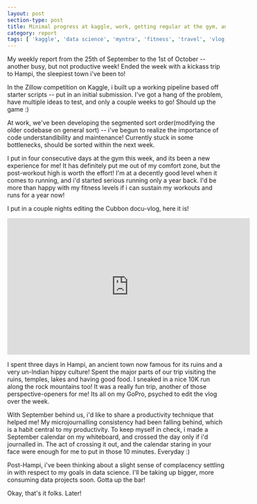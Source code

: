 ```yaml
---
layout: post
section-type: post
title: Minimal progress at kaggle, work, getting regular at the gym, and a weekend trip to Hampi! | Weekly Report 57
category: report
tags: [ 'kaggle', 'data science', 'myntra', 'fitness', 'travel', 'vlog' ]
---
```


My weekly report from the 25th of September to the 1st of October -- another busy, but not productive week! Ended the week with a kickass trip to Hampi, the sleepiest town i've been to!

In the Zillow competition on Kaggle, i built up a working pipeline based off starter scripts -- put in an initial submission. I've got a hang of the problem, have multiple ideas to test, and only a couple weeks to go! Should up the game :) 

At work, we've been developing the segmented sort order(modifying the older codebase on general sort) -- i've begun to realize the importance of code understandibility and maintenance! Currently stuck in some bottlenecks, should be sorted within the next week.  

I put in four consecutive days at the gym this week, and its been a new experience for me! It has definitely put me out of my comfort zone, but the post-workout high is worth the effort! I'm at a decently good level when it comes to running, and i'd started serious running only a year back. I'd be more than happy with my fitness levels if i can sustain my workouts and runs for a year now!

I put in a couple nights editing the Cubbon docu-vlog, here it is!

<iframe width="560" height="315" src="https://www.youtube.com/embed/f98EiGyNo5U" frameborder="0" allowfullscreen></iframe>

I spent three days in Hampi, an ancient town now famous for its ruins and a very un-Indian hippy culture! Spent the major parts of our trip visiting the ruins, temples, lakes and having good food. I sneaked in a nice 10K run along the rock mountains too! It was a really fun trip, another of those perspective-openers for me! Its all on my GoPro, psyched to edit the vlog over the week. 

With September behind us, i'd like to share a productivity technique that helped me! My microjournalling consistency had been falling behind, which is a habit central to my productivity. To keep myself in check, i made a September calendar on my whiteboard, and crossed the day only if i'd journalled in. The act of crossing it out, and the calendar staring in your face were enough for me to put in those 10 minutes. Everyday :) 

Post-Hampi, i've been thinking about a slight sense of complacency settling in with respect to my goals in data science. I'll be taking up bigger, more consuming data projects soon. Gotta up the bar! 

Okay, that's it folks. Later!